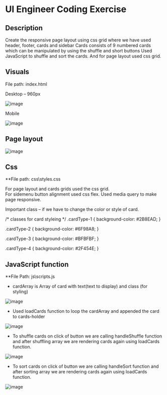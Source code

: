 # UI Engineer Coding Exercise

## Description

Create the responsive page layout using css grid where we have used header, footer, cards and sidebar
Cards consists of 9 numbered cards which can be manipulated by using the shuffle and short buttons
Used JavaScript to shuffle and sort the cards. And for page layout used css grid. 

## Visuals
File path: index.html


Desktop – 960px

 ![image](https://user-images.githubusercontent.com/41114953/128845164-ff378b88-ecde-4384-a0fa-e25347d80536.png)

Mobile

![image](https://user-images.githubusercontent.com/41114953/128845245-2c33fedc-b6d5-48af-8e10-e0469babec0f.png)

 
## Page layout
![image](https://user-images.githubusercontent.com/41114953/128845753-34ecd715-d92b-4718-98e7-7e4a6ed3c8f2.png)

 
## Css

**File path: css\styles.css

For page layout and cards grids  used the css grid.  
For sidemenu button alignment used css flex.
Used media query to make page responsive. 

Important class – if we have to change the color or style of card. 
 
/* classes for card styleing */
.cardType-1 {
    background-color: #2B8EAD;
}

.cardType-2 {
    background-color: #6F98A8;
}

.cardType-3 {
    background-color: #BFBFBF;
}

.cardType-4 {
    background-color: #2F454E;
}



## JavaScript function  

**File Path: js\scripts.js

-	cardArray is Array of card with text(text to display) and class (for styling) 

![image](https://user-images.githubusercontent.com/41114953/128845820-c6053175-4d49-4b40-8eb8-60680222d2a6.png)

  
-	Used  loadCards function to loop the cardArray and appended the card to cards-holder

![image](https://user-images.githubusercontent.com/41114953/128845856-d9bec3b1-1243-4746-8a2d-f9bb3d741120.png)

 
-	To shuffle cards on click of button we are calling handleShuffle function and after shuffling array we are rendering cards again using loadCards function. 

![image](https://user-images.githubusercontent.com/41114953/128845932-8b3298f5-7209-434b-968f-f0bdd0553c88.png)

 
-	To sort cards on click of button we are calling handleSort function and after sorting array we are rendering cards again using loadCards function.

![image](https://user-images.githubusercontent.com/41114953/128845946-6919d9d0-6068-4976-a4be-9c3054f32f0f.png)
